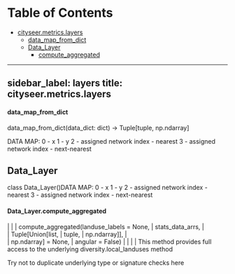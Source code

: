 # Table of Contents

* [cityseer.metrics.layers](#cityseer.metrics.layers)
  * [data\_map\_from\_dict](#cityseer.metrics.layers.data_map_from_dict)
  * [Data\_Layer](#cityseer.metrics.layers.Data_Layer)
    * [compute\_aggregated](#cityseer.metrics.layers.Data_Layer.compute_aggregated)

---
sidebar_label: layers
title: cityseer.metrics.layers
---

<a name="cityseer.metrics.layers.data_map_from_dict"></a>
#### data\_map\_from\_dict

<FuncSignature>

data_map_from_dict(data_dict: dict) -> Tuple[tuple, np.ndarray]

</FuncSignature>

DATA MAP:
0 - x
1 - y
2 - assigned network index - nearest
3 - assigned network index - next-nearest

<a name="cityseer.metrics.layers.Data_Layer"></a>
## Data\_Layer

class Data_Layer()DATA MAP:
0 - x
1 - y
2 - assigned network index - nearest
3 - assigned network index - next-nearest

<a name="cityseer.metrics.layers.Data_Layer.compute_aggregated"></a>
#### Data\_Layer.compute\_aggregated

 | <FuncSignature>
 | 
 | compute_aggregated(landuse_labels = None,
 |                    stats_data_arrs,
 |                   
 |                                                   Tuple[Union[list,
 |                    tuple,
 |                    np.ndarray]],
 |                   
 |                                                   np.ndarray] = None,
 |                    angular = False)
 | 
 | </FuncSignature>
 | 
 | This method provides full access to the underlying diversity.local_landuses method

Try not to duplicate underlying type or signature checks here

